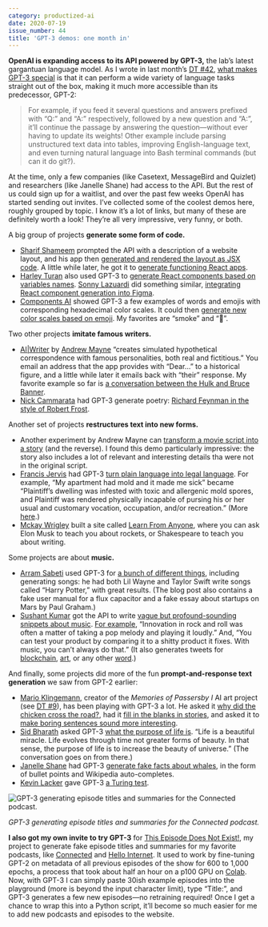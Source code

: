 ```yaml
---
category: productized-ai
date: 2020-07-19
issue_number: 44
title: 'GPT-3 demos: one month in'
---
```


**OpenAI is expanding access to its API powered by GPT-3,** the lab’s latest gargantuan language model.
As I wrote in last month’s [DT #42](https://dynamicallytyped.com/issues/42-facial-recognition-exodus-openai-s-new-gpt-3-language-model-and-oil-in-the-cloud-254772?utm_campaign=Dynamically%20Typed&utm_medium=email&utm_source=Revue%20newsletter), [what makes GPT-3 special](https://github.com/leonoverweel/dynamically-typed/blob/master/content/stories/2020/gpt-3.md?utm_campaign=Dynamically%20Typed&utm_medium=email&utm_source=Revue%20newsletter) is that it can perform a wide variety of language tasks straight out of the box, making it much more accessible than its predecessor, GPT-2:

> For example, if you feed it several questions and answers prefixed with “Q:” and “A:” respectively, followed by a new question and “A:”, it’ll continue the passage by answering the question—without ever having to update its weights!
> Other example include parsing unstructured text data into tables, improving English-language text, and even turning natural language into Bash terminal commands (but can it do git?).

At the time, only a few companies (like Casetext, MessageBird and Quizlet) and researchers (like Janelle Shane) had access to the API.
But the rest of us could sign up for a waitlist, and over the past few weeks OpenAI has started sending out invites.
I’ve collected some of the coolest demos here, roughly grouped by topic.
I know it’s a lot of links, but many of these are definitely worth a look!
They’re all very impressive, very funny, or both.

A big group of projects **generate some form of code.**

* [Sharif Shameem](https://twitter.com/sharifshameem?utm_campaign=Dynamically%20Typed&utm_medium=email&utm_source=Revue%20newsletter) prompted the API with a description of a website layout, and his app then [generated and rendered the layout as JSX code](https://twitter.com/sharifshameem/status/1282676454690451457?utm_campaign=Dynamically%20Typed&utm_medium=email&utm_source=Revue%20newsletter). A little while later, he got it to [generate functioning React apps](https://twitter.com/sharifshameem/status/1284095222939451393?utm_campaign=Dynamically%20Typed&utm_medium=email&utm_source=Revue%20newsletter).
* [Harley Turan](https://twitter.com/hturan?utm_campaign=Dynamically%20Typed&utm_medium=email&utm_source=Revue%20newsletter) also used GPT-3 to [generate React components based on variables names](https://twitter.com/hturan/status/1282261783147958272?utm_campaign=Dynamically%20Typed&utm_medium=email&utm_source=Revue%20newsletter). [Sonny Lazuardi](https://twitter.com/sonnylazuardi?utm_campaign=Dynamically%20Typed&utm_medium=email&utm_source=Revue%20newsletter) did something similar, [integrating React component generation into Figma](https://twitter.com/sonnylazuardi/status/1282626069095280642?utm_campaign=Dynamically%20Typed&utm_medium=email&utm_source=Revue%20newsletter).
* [Components AI](https://twitter.com/components_ai/status/1282379087412174848?utm_campaign=Dynamically%20Typed&utm_medium=email&utm_source=Revue%20newsletter) showed GPT-3 a few examples of words and emojis with corresponding hexadecimal color scales. It could then [generate new color scales based on emoji](https://twitter.com/components_ai/status/1282379087412174848?utm_campaign=Dynamically%20Typed&utm_medium=email&utm_source=Revue%20newsletter). My favorites are “smoke” and “🦋”.

Two other projects **imitate famous writers.**

* [AI|Writer](https://aiwriter.app?utm_campaign=Dynamically%20Typed&utm_medium=email&utm_source=Revue%20newsletter) by [Andrew Mayne](https://twitter.com/andrewmayne?utm_campaign=Dynamically%20Typed&utm_medium=email&utm_source=Revue%20newsletter) “creates simulated hypothetical correspondence with famous personalities, both real and fictitious.” You email an address that the app provides with “Dear…” to a historical figure, and a little while later it emails back with “their” response. My favorite example so far is [a conversation between the Hulk and Bruce Banner](https://twitter.com/AndrewMayne/status/1279320341999828992?utm_campaign=Dynamically%20Typed&utm_medium=email&utm_source=Revue%20newsletter).
* [Nick Cammarata](https://twitter.com/nicklovescode?utm_campaign=Dynamically%20Typed&utm_medium=email&utm_source=Revue%20newsletter) had GPT-3 generate poetry: [Richard Feynman in the style of Robert Frost](https://twitter.com/nicklovescode/status/1282839706267381762?utm_campaign=Dynamically%20Typed&utm_medium=email&utm_source=Revue%20newsletter).

Another set of projects **restructures text into new forms.**

* Another experiment by Andrew Mayne can [transform a movie script into a story](https://andrewmayneblog.wordpress.com/2020/07/08/openai-api-alchemy-turn-a-script-into-a-novel-and-vice-versa/?utm_campaign=Dynamically%20Typed&utm_medium=email&utm_source=Revue%20newsletter) (and the reverse). I found this demo particularly impressive: the story also includes a lot of relevant and interesting details tha were not in the original script.
* [Francis Jervis](https://twitter.com/f_j_j_?utm_campaign=Dynamically%20Typed&utm_medium=email&utm_source=Revue%20newsletter) had GPT-3 [turn plain language into legal language](https://twitter.com/f_j_j_/status/1283349995144359937?utm_campaign=Dynamically%20Typed&utm_medium=email&utm_source=Revue%20newsletter). For example, “My apartment had mold and it made me sick” became “Plaintiff’s dwelling was infested with toxic and allergenic mold spores, and Plaintiff was rendered physically incapable of pursing his or her usual and customary vocation, occupation, and/or recreation.” (More [here](https://twitter.com/f_j_j_/status/1283848393832333313?utm_campaign=Dynamically%20Typed&utm_medium=email&utm_source=Revue%20newsletter).)
* [Mckay Wrigley](https://twitter.com/mckaywrigley?utm_campaign=Dynamically%20Typed&utm_medium=email&utm_source=Revue%20newsletter) built a site called [Learn From Anyone](https://twitter.com/mckaywrigley/status/1284110063498522624?utm_campaign=Dynamically%20Typed&utm_medium=email&utm_source=Revue%20newsletter), where you can ask Elon Musk to teach you about rockets, or Shakespeare to teach you about writing.

Some projects are about **music.**

* [Arram Sabeti](https://twitter.com/arram?utm_campaign=Dynamically%20Typed&utm_medium=email&utm_source=Revue%20newsletter) used GPT-3 for [a bunch of different things](https://arr.am/2020/07/09/gpt-3-an-ai-thats-eerily-good-at-writing-almost-anything/?utm_campaign=Dynamically%20Typed&utm_medium=email&utm_source=Revue%20newsletter), including generating songs: he had both Lil Wayne and Taylor Swift write songs called “Harry Potter,” with great results. (The blog post also contains a fake user manual for a flux capacitor and a fake essay about startups on Mars by Paul Graham.)
* [Sushant Kumar](https://twitter.com/sushant_kumar?utm_campaign=Dynamically%20Typed&utm_medium=email&utm_source=Revue%20newsletter) got the API to write [vague but profound-sounding snippets about music](https://thoughts.sushant-kumar.com/music?utm_campaign=Dynamically%20Typed&utm_medium=email&utm_source=Revue%20newsletter). [For example](https://twitter.com/tomwhitwell/status/1283997889887383564?utm_campaign=Dynamically%20Typed&utm_medium=email&utm_source=Revue%20newsletter), “Innovation in rock and roll was often a matter of taking a pop melody and playing it loudly.” And, “You can test your product by comparing it to a shitty product it fixes. With music, you can’t always do that.” (It also generates tweets for [blockchain](https://thoughts.sushant-kumar.com/blockchain?utm_campaign=Dynamically%20Typed&utm_medium=email&utm_source=Revue%20newsletter), [art](https://thoughts.sushant-kumar.com/art?utm_campaign=Dynamically%20Typed&utm_medium=email&utm_source=Revue%20newsletter), or any other [word](https://thoughts.sushant-kumar.com/word?utm_campaign=Dynamically%20Typed&utm_medium=email&utm_source=Revue%20newsletter).)

And finally, some projects did more of the fun **prompt-and-response text generation** we saw from GPT-2 earlier:

* [Mario Klingemann](https://twitter.com/quasimondo?utm_campaign=Dynamically%20Typed&utm_medium=email&utm_source=Revue%20newsletter), creator of the _Memories of Passersby I_ AI art project (see [DT #9](https://dynamicallytyped.com/issues/9-openai-and-google-s-activation-atlases-a16z-s-ml-startup-investments-and-microsoft-s-ai-pipeline-163609?utm_campaign=Dynamically%20Typed&utm_medium=email&utm_source=Revue%20newsletter)), has been playing with GPT-3 a lot. He asked it [why did the chicken cross the road?](https://twitter.com/quasimondo/status/1283410084551430145?utm_campaign=Dynamically%20Typed&utm_medium=email&utm_source=Revue%20newsletter), had it [fill in the blanks in stories](https://twitter.com/quasimondo/status/1284025236179095552?utm_campaign=Dynamically%20Typed&utm_medium=email&utm_source=Revue%20newsletter), and asked it to [make boring sentences sound more interesting](https://twitter.com/quasimondo/status/1284372088460115968?utm_campaign=Dynamically%20Typed&utm_medium=email&utm_source=Revue%20newsletter).
* [Sid Bharath](https://twitter.com/Siddharth87?utm_campaign=Dynamically%20Typed&utm_medium=email&utm_source=Revue%20newsletter) asked GPT-3 [what the purpose of life is](https://twitter.com/siddharth87/status/1283920116007092224?utm_campaign=Dynamically%20Typed&utm_medium=email&utm_source=Revue%20newsletter). “Life is a beautiful miracle. Life evolves through time not greater forms of beauty. In that sense, the purpose of life is to increase the beauty of universe.” (The conversation goes on from there.)
* [Janelle Shane](https://twitter.com/JanelleCShane?utm_campaign=Dynamically%20Typed&utm_medium=email&utm_source=Revue%20newsletter) had GPT-3 [generate fake facts about whales](https://aiweirdness.com/post/623543644426829825/facts-about-whales?utm_campaign=Dynamically%20Typed&utm_medium=email&utm_source=Revue%20newsletter), in the form of bullet points and Wikipedia auto-completes.
* [Kevin Lacker](https://twitter.com/lacker?utm_campaign=Dynamically%20Typed&utm_medium=email&utm_source=Revue%20newsletter) gave GPT-3 [a Turing test](http://lacker.io/ai/2020/07/06/giving-gpt-3-a-turing-test.html?utm_campaign=Dynamically%20Typed&utm_medium=email&utm_source=Revue%20newsletter).

![GPT-3 generating episode titles and summaries for the Connected podcast.](https://s3.amazonaws.com/revue/items/images/006/267/500/mail/5b0d6c1cf0adba128c45f5ed80ad0868.png?1595086185)

_GPT-3 generating episode titles and summaries for the Connected podcast._

**I also got my own invite to try GPT-3** for [This Episode Does Not Exist!](https://thisepisodedoesnotexist.com?utm_campaign=Dynamically%20Typed&utm_medium=email&utm_source=Revue%20newsletter), my project to generate fake episode titles and summaries for my favorite podcasts, like [Connected](https://thisepisodedoesnotexist.com/connected/?utm_campaign=Dynamically%20Typed&utm_medium=email&utm_source=Revue%20newsletter) and [Hello Internet](https://thisepisodedoesnotexist.com/hello-internet/?utm_campaign=Dynamically%20Typed&utm_medium=email&utm_source=Revue%20newsletter).
It used to work by fine-tuning GPT-2 on metadata of all previous episodes of the show for 600 to 1,000 epochs, a process that took about half an hour on a p100 GPU on [Colab](https://colab.research.google.com?utm_campaign=Dynamically%20Typed&utm_medium=email&utm_source=Revue%20newsletter).
Now, with GPT-3 I can simply paste 30ish example episodes into the playground (more is beyond the input character limit), type “Title:”, and GPT-3 generates a few new episodes—no retraining required!
Once I get a chance to wrap this into a Python script, it’ll become so much easier for me to add new podcasts and episodes to the website.